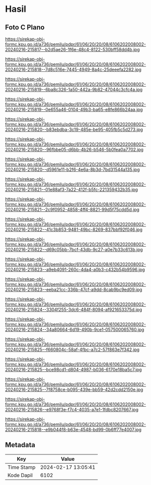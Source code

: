 # Hasil

## Foto C Plano

https://sirekap-obj-formc.kpu.go.id/a736/pemilu/pdpr/61/06/20/20/08/6106202008002-20240216-215817--b2d5ae26-1f6e-48c4-8122-530bff58dd4b.jpg

https://sirekap-obj-formc.kpu.go.id/a736/pemilu/pdpr/61/06/20/20/08/6106202008002-20240216-215818--7d8c516e-7445-4949-8a4c-25deeefa2282.jpg

https://sirekap-obj-formc.kpu.go.id/a736/pemilu/pdpr/61/06/20/20/08/6106202008002-20240216-215819--6ba8c326-1a50-442a-9b82-47044c3cfc4a.jpg

https://sirekap-obj-formc.kpu.go.id/a736/pemilu/pdpr/61/06/20/20/08/6106202008002-20240216-215819--0e655a46-0104-49b3-ba65-e8fe866b24aa.jpg

https://sirekap-obj-formc.kpu.go.id/a736/pemilu/pdpr/61/06/20/20/08/6106202008002-20240216-215820--b83ebdba-3c19-485e-be95-405fb5c5d273.jpg

https://sirekap-obj-formc.kpu.go.id/a736/pemilu/pdpr/61/06/20/20/08/6106202008002-20240216-215820--96fbbe05-d6bb-4b26-b546-5b0fea0a7702.jpg

https://sirekap-obj-formc.kpu.go.id/a736/pemilu/pdpr/61/06/20/20/08/6106202008002-20240216-215820--d5961e11-b2f6-4e6a-8b3d-7bd31544a135.jpg

https://sirekap-obj-formc.kpu.go.id/a736/pemilu/pdpr/61/06/20/20/08/6106202008002-20240216-215821--01e88af3-7a22-412f-b5fc-221359432b35.jpg

https://sirekap-obj-formc.kpu.go.id/a736/pemilu/pdpr/61/06/20/20/08/6106202008002-20240216-215821--2c9f0952-4858-4ff4-8821-99d5f75cdd5d.jpg

https://sirekap-obj-formc.kpu.go.id/a736/pemilu/pdpr/61/06/20/20/08/6106202008002-20240216-215822--41c3b853-9481-49bc-8269-837bbf92f046.jpg

https://sirekap-obj-formc.kpu.go.id/a736/pemilu/pdpr/61/06/20/20/08/6106202008002-20240216-215822--d69c05bb-7bcf-43db-9c27-a0e7b33c613b.jpg

https://sirekap-obj-formc.kpu.go.id/a736/pemilu/pdpr/61/06/20/20/08/6106202008002-20240216-215823--a9eb4091-260c-4da4-a0b3-c432b54b9596.jpg

https://sirekap-obj-formc.kpu.go.id/a736/pemilu/pdpr/61/06/20/20/08/6106202008002-20240216-215823--eeba21cc-336b-47cf-a9dd-8cab9bc9ed09.jpg

https://sirekap-obj-formc.kpu.go.id/a736/pemilu/pdpr/61/06/20/20/08/6106202008002-20240216-215824--3304f255-3dc6-484f-8094-af921653375d.jpg

https://sirekap-obj-formc.kpu.go.id/a736/pemilu/pdpr/61/06/20/20/08/6106202008002-20240216-215824--34a80664-6d19-490b-9ce1-057500065760.jpg

https://sirekap-obj-formc.kpu.go.id/a736/pemilu/pdpr/61/06/20/20/08/6106202008002-20240216-215825--f660804c-58af-4fbc-a7c2-57f863e7f342.jpg

https://sirekap-obj-formc.kpu.go.id/a736/pemilu/pdpr/61/06/20/20/08/6106202008002-20240216-215825--bce98cd1-d804-4987-b036-6170e18ba5c7.jpg

https://sirekap-obj-formc.kpu.go.id/a736/pemilu/pdpr/61/06/20/20/08/6106202008002-20240216-215825--7f8758ce-b095-439e-bb59-42d2cdd2150e.jpg

https://sirekap-obj-formc.kpu.go.id/a736/pemilu/pdpr/61/06/20/20/08/6106202008002-20240216-215826--e9768f3e-f7c4-4035-a7e1-1fdbc8207667.jpg

https://sirekap-obj-formc.kpu.go.id/a736/pemilu/pdpr/61/06/20/20/08/6106202008002-20240216-215818--e9b044f8-b63e-4548-bd99-0b6ff77e4007.jpg


## Metadata

| Key        | Value               |
| ---------- | ------------------- |
| Time Stamp | 2024-02-17 13:05:41 |
| Kode Dapil | 6102                |



